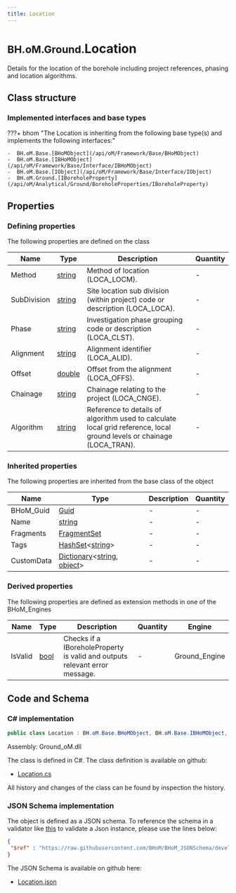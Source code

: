 ```yaml
---
title: Location
---
```


# <small>BH.oM.Ground.</small>**Location**

Details for the location of the borehole including project references, phasing and location algorithms.

## Class structure

### Implemented interfaces and base types

???+ bhom "The Location is inheriting from the following base type(s) and implements the following interfaces:"

    -  BH.oM.Base.[BHoMObject](/api/oM/Framework/Base/BHoMObject)
    -  BH.oM.Base.[IBHoMObject](/api/oM/Framework/Base/Interface/IBHoMObject)
    -  BH.oM.Base.[IObject](/api/oM/Framework/Base/Interface/IObject)
    -  BH.oM.Ground.[IBoreholeProperty](/api/oM/Analytical/Ground/BoreholeProperties/IBoreholeProperty)


## Properties



### Defining properties

The following properties are defined on the class

| Name             | Type             | Description      | Quantity         |
|------------------|------------------|------------------|------------------|
| Method | [string](https://learn.microsoft.com/en-us/dotnet/api/System.String?view=netstandard-2.0) | Method of location (LOCA_LOCM). | - |
| SubDivision | [string](https://learn.microsoft.com/en-us/dotnet/api/System.String?view=netstandard-2.0) | Site location sub division (within project) code or description (LOCA_LOCA). | - |
| Phase | [string](https://learn.microsoft.com/en-us/dotnet/api/System.String?view=netstandard-2.0) | Investigation phase grouping code or description (LOCA_CLST). | - |
| Alignment | [string](https://learn.microsoft.com/en-us/dotnet/api/System.String?view=netstandard-2.0) | Alignment identifier (LOCA_ALID). | - |
| Offset | [double](https://learn.microsoft.com/en-us/dotnet/api/System.Double?view=netstandard-2.0) | Offset from the alignment (LOCA_OFFS). | - |
| Chainage | [string](https://learn.microsoft.com/en-us/dotnet/api/System.String?view=netstandard-2.0) | Chainage relating to the project (LOCA_CNGE). | - |
| Algorithm | [string](https://learn.microsoft.com/en-us/dotnet/api/System.String?view=netstandard-2.0) | Reference to details of algorithm used to calculate local grid reference, local ground levels or chainage (LOCA_TRAN). | - |


### Inherited properties
The following properties are inherited from the base class of the object

| Name             | Type             | Description      | Quantity         |
|------------------|------------------|------------------|------------------|
| BHoM_Guid | [Guid](https://learn.microsoft.com/en-us/dotnet/api/System.Guid?view=netstandard-2.0) | - | - |
| Name | [string](https://learn.microsoft.com/en-us/dotnet/api/System.String?view=netstandard-2.0) | - | - |
| Fragments | [FragmentSet](/api/oM/Framework/Base/FragmentSet) | - | - |
| Tags | [HashSet](https://learn.microsoft.com/en-us/dotnet/api/System.Collections.Generic.HashSet-1?view=netstandard-2.0)&lt;[string](https://learn.microsoft.com/en-us/dotnet/api/System.String?view=netstandard-2.0)&gt; | - | - |
| CustomData | [Dictionary](https://learn.microsoft.com/en-us/dotnet/api/System.Collections.Generic.Dictionary-2?view=netstandard-2.0)&lt;[string](https://learn.microsoft.com/en-us/dotnet/api/System.String?view=netstandard-2.0), [object](https://learn.microsoft.com/en-us/dotnet/api/System.Object?view=netstandard-2.0)&gt; | - | - |


### Derived properties

The following properties are defined as extension methods in one of the BHoM_Engines

| Name             | Type             | Description      | Quantity         | Engine           |
|------------------|------------------|------------------|------------------|------------------|
| IsValid | [bool](https://learn.microsoft.com/en-us/dotnet/api/System.Boolean?view=netstandard-2.0) | Checks if a IBoreholeProperty is valid and outputs relevant error message. | - | Ground_Engine |


## Code and Schema

### C# implementation

``` C# title="C#"
public class Location : BH.oM.Base.BHoMObject, BH.oM.Base.IBHoMObject, BH.oM.Base.IObject, BH.oM.Ground.IBoreholeProperty
```

Assembly: Ground_oM.dll

The class is defined in C#. The class definition is available on github:

- [Location.cs](https://github.com/BHoM/BHoM/blob/develop/Ground_oM/BoreholeProperties\Location.cs)

All history and changes of the class can be found by inspection the history.
### JSON Schema implementation

The object is defined as a JSON schema. To reference the schema in a validator like [this](https://www.jsonschemavalidator.net/) to validate a Json instance, please use the lines below:

``` json title="JSON Schema"
{
 "$ref" : "https://raw.githubusercontent.com/BHoM/BHoM_JSONSchema/develop/Ground_oM/Location.json"
}
```

The JSON Schema is available on github here:

- [Location.json](https://github.com/BHoM/BHoM_JSONSchema/blob/develop/Ground_oM/Location.json)
